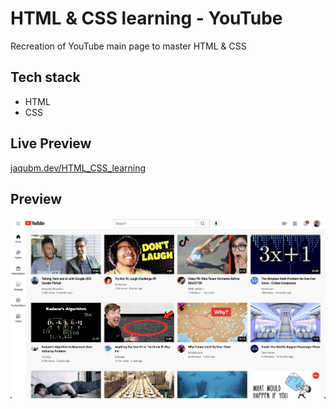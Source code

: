 # HTML & CSS learning - YouTube

Recreation of YouTube main page to master HTML & CSS

## Tech stack

- HTML
- CSS

## Live Preview

[jaqubm.dev/HTML_CSS_learning](https://jaqubm.dev/HTML_CSS_learning/)

## Preview

![YouTube Preview](/images/youtube_preview.jpeg)
